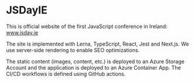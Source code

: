 # JSDayIE

This is official website of the first JavaScript conference in Ireland: www.jsday.ie

The site is implemented with Lerna, TypeScript, React, Jest and Next.js.
We use server-side rendering to enable SEO optimizations. 

The static content (images, content, etc.) is deployed to an Azure Storage Account and the application is deployed to an Azure Container App. The CI/CD workflows is defined using GitHub actions.
